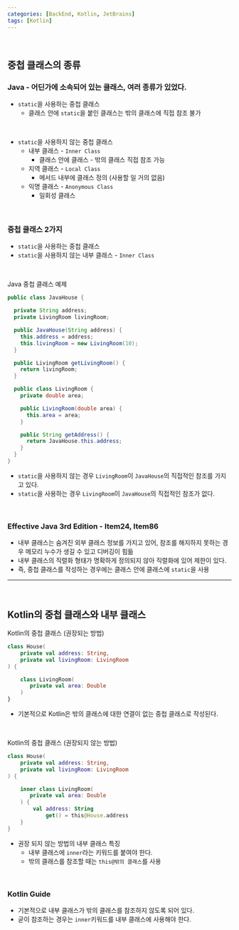 ```yaml
---
categories: [BackEnd, Kotlin, JetBrains]
tags: [Kotlin]
---
```


<br>

## 중첩 클래스의 종류

### Java - 어딘가에 소속되어 있는 클래스, 여러 종류가 있었다.
- `static`을 사용하는 중첩 클래스
  - 클래스 안에 `static`을 붙인 클래스는 밖의 클래스에 직접 참조 불가
  
<br>

- `static`을 사용하지 않는 중첩 클래스
  - 내부 클래스 - `Inner Class`
    - 클래스 안에 클래스 - 밖의 클래스 직접 참조 가능
  - 지역 클래스 - `Local Class`
    - 메서드 내부에 클래스 정의 (사용할 일 거의 없음)
  - 익명 클래스 - `Anonymous Class`
    - 일회성 클래스

<br>

### 중첩 클래스 2가지
- `static`을 사용하는 중첩 클래스
- `static`을 사용하지 않는 내부 클래스 - `Inner Class`

<br>

Java 중첩 클래스 예제
```java
public class JavaHouse {

  private String address;
  private LivingRoom livingRoom;

  public JavaHouse(String address) {
    this.address = address;
    this.livingRoom = new LivingRoom(10);
  }

  public LivingRoom getLivingRoom() {
    return livingRoom;
  }

  public class LivingRoom {
    private double area;

    public LivingRoom(double area) {
      this.area = area;
    }

    public String getAddress() {
      return JavaHouse.this.address;
    }
  }
}
```
- `static`을 사용하지 않는 경우 `LivingRoom`이 `JavaHouse`의 직접적인 참조를 가지고 있다. 
- `static`을 사용하는 경우 `LivingRoom`이 `JavaHouse`의 직접적인 참조가 없다.

<br>

### Effective Java 3rd Edition - Item24, Item86
- 내부 클래스는 숨겨진 외부 클래스 정보를 가지고 있어, 참조를 해지하지 못하는 경우 메모리 누수가 생길 수 있고 디버깅이 힘듦
- 내부 클래스의 직렬화 형태가 명확하게 정의되지 않아 직렬화에 있어 제한이 있다.
- 즉, 중첩 클래스를 작성하는 경우에는 클래스 안에 클래스에 `static`을 사용

---

<br>

## Kotlin의 중첩 클래스와 내부 클래스

Kotlin의 중첩 클래스 (권장되는 방법)
```kotlin
class House(
    private val address: String,
    private val livingRoom: LivingRoom
) {

    class LivingRoom(
       private val area: Double
    )
}
```
- 기본적으로 Kotlin은 밖의 클래스에 대한 연결이 없는 중첩 클래스로 작성된다.

<br>

Kotlin의 중첩 클래스 (권장되지 않는 방법)
```kotlin
class House(
    private val address: String,
    private val livingRoom: LivingRoom
) {

    inner class LivingRoom(
       private val area: Double
    ) {
        val address: String
            get() = this@House.address
    }
}
```
- 권장 되지 않는 방법의 내부 클래스 특징
  - 내부 클래스에 `inner`라는 키워드를 붙여야 한다.
  - 밖의 클래스를 참조할 때는 `this@밖의 클래스`를 사용

<br>

### Kotlin Guide
- 기본적으로 내부 클래스가 밖의 클래스를 참조하지 않도록 되어 있다.
- 굳이 참조하는 경우는 `inner`키워드를 내부 클래스에 사용해야 한다.
